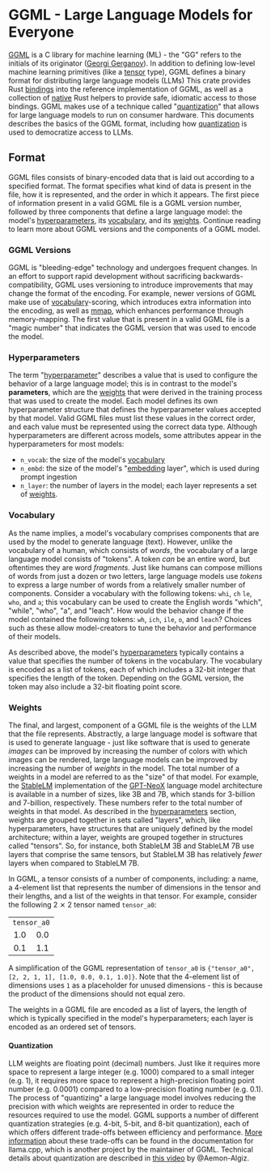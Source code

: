 # GGML - Large Language Models for Everyone

[GGML](https://github.com/ggerganov/ggml) is a C library for machine learning
(ML) - the "GG" refers to the initials of its originator
([Georgi Gerganov](https://ggerganov.com/)). In addition to defining low-level
machine learning primitives (like a [tensor](#weights) type), GGML defines a
binary format for distributing large language models (LLMs) This crate provides
Rust [bindings](sys) into the reference implementation of GGML, as well as a
collection of [native](src) Rust helpers to provide safe, idiomatic access to
those bindings. GGML makes use of a technique called
"[quantization](<https://en.wikipedia.org/wiki/Quantization_(signal_processing)>)"
that allows for large language models to run on consumer hardware. This
documents describes the basics of the GGML format, including how
[quantization](#quantization) is used to democratize access to LLMs.

## Format

GGML files consists of binary-encoded data that is laid out according to a
specified format. The format specifies what kind of data is present in the file,
how it is represented, and the order in which it appears. The first piece of
information present in a valid GGML file is a GGML version number, followed by
three components that define a large language model: the model's
[hyperparameters](#hyperparameters), its [vocabulary](#vocabulary), and its
[weights](#weights). Continue reading to learn more about GGML versions and the
components of a GGML model.

### GGML Versions

GGML is "bleeding-edge" technology and undergoes frequent changes. In an effort
to support rapid development without sacrificing backwards-compatibility, GGML
uses versioning to introduce improvements that may change the format of the
encoding. For example, newer versions of GGML make use of
[vocabulary](#vocabulary)-scoring, which introduces extra information into the
encoding, as well as [mmap](https://en.wikipedia.org/wiki/Mmap), which enhances
performance through memory-mapping. The first value that is present in a valid
GGML file is a "magic number" that indicates the GGML version that was used to
encode the model.

### Hyperparameters

The term
"[hyperparameter](<https://en.wikipedia.org/wiki/Hyperparameter_(machine_learning)>)"
describes a value that is used to configure the behavior of a large language
model; this is in contrast to the model's **parameters**, which are the
[weights](#weights) that were derived in the training process that was used to
create the model. Each model defines its own hyperparameter structure that
defines the hyperparameter values accepted by that model. Valid GGML files must
list these values in the correct order, and each value must be represented using
the correct data type. Although hyperparameters are different across models,
some attributes appear in the hyperparameters for most models:

- `n_vocab`: the size of the model's [vocabulary](#vocabulary)
- `n_embd`: the size of the model's
  "[embedding](https://en.wikipedia.org/wiki/Word_embedding) layer", which is
  used during prompt ingestion
- `n_layer`: the number of layers in the model; each layer represents a set of
  [weights](#weights).

### Vocabulary

As the name implies, a model's vocabulary comprises components that are used by
the model to generate language (text). However, unlike the vocabulary of a
human, which consists of _words_, the vocabulary of a large language model
consists of "tokens". A token _can_ be an entire word, but oftentimes they are
word _fragments_. Just like humans can compose millions of words from just a
dozen or two letters, large language models use _tokens_ to express a large
number of words from a relatively smaller number of components. Consider a
vocabulary with the following tokens: `whi`, `ch` `le`, `who`, and `a`; this
vocabulary can be used to create the English words "which", "while", "who", "a",
and "leach". How would the behavior change if the model contained the following
tokens: `wh`, `ich`, `ile`, `o`, and `leach`? Choices such as these allow
model-creators to tune the behavior and performance of their models.

As described above, the model's [hyperparameters](#hyperparameters) typically
contains a value that specifies the number of tokens in the vocabulary. The
vocabulary is encoded as a list of tokens, each of which includes a 32-bit
integer that specifies the length of the token. Depending on the GGML version,
the token may also include a 32-bit floating point score.

[comment]: <> (I need help describing token-scoring)

### Weights

The final, and largest, component of a GGML file is the weights of the LLM that
the file represents. Abstractly, a large language model is software that is used
to generate language - just like software that is used to generate _images_ can
be improved by increasing the number of colors with which images can be
rendered, large language models can be improved by increasing the number of
_weights_ in the model. The total number of a weights in a model are referred to
as the "size" of that model. For example, the
[StableLM](https://github.com/Stability-AI/StableLM) implementation of the
[GPT-NeoX](https://github.com/EleutherAI/gpt-neox) language model architecture
is available in a number of sizes, like 3B and 7B, which stands for 3-billion
and 7-billion, respectively. These numbers refer to the total number of weights
in that model. As described in the [hyperparameters](#hyperparameters) section,
weights are grouped together in sets called "layers", which, like
hyperparameters, have structures that are uniquely defined by the model
architecture; within a layer, weights are grouped together in structures called
"tensors". So, for instance, both StableLM 3B and StableLM 7B use layers that
comprise the same tensors, but StableLM 3B has relatively _fewer_ layers when
compared to StableLM 7B.

In GGML, a tensor consists of a number of components, including: a name, a
4-element list that represents the number of dimensions in the tensor and their
lengths, and a list of the weights in that tensor. For example, consider the
following 2 ⨯ 2 tensor named `tensor_a0`:

<table style="text-align: center">
  <tr>
    <td colspan="2"><code>tensor_a0</code></td>
  </tr>
  <tr>
    <td>1.0</td>
    <td>0.0</td>
  </tr>
  <tr>
    <td>0.1</td>
    <td>1.1</td>
  </tr>
</table>

A simplification of the GGML representation of `tensor_a0` is
`{"tensor_a0", [2, 2, 1, 1], [1.0, 0.0, 0.1, 1.0]}`. Note that the 4-element
list of dimensions uses `1` as a placeholder for unused dimensions - this is
because the product of the dimensions should not equal zero.

The weights in a GGML file are encoded as a list of layers, the length of which
is typically specified in the model's hyperparameters; each layer is encoded as
an ordered set of tensors.

#### Quantization

LLM weights are floating point (decimal) numbers. Just like it requires more
space to represent a large integer (e.g. 1000) compared to a small integer (e.g.
1), it requires more space to represent a high-precision floating point number
(e.g. 0.0001) compared to a low-precision floating number (e.g. 0.1). The
process of "quantizing" a large language model involves reducing the precision
with which weights are represented in order to reduce the resources required to
use the model. GGML supports a number of different quantization strategies (e.g.
4-bit, 5-bit, and 8-bit quantization), each of which offers different trade-offs
between efficiency and performance.
[More information](https://github.com/ggerganov/llama.cpp#quantization) about
these trade-offs can be found in the documentation for llama.cpp, which is
another project by the maintainer of GGML. Technical details about quantization
are described in [this video](https://www.youtube.com/watch?v=mii-xFaPCrA) by
@Aemon-Algiz.
